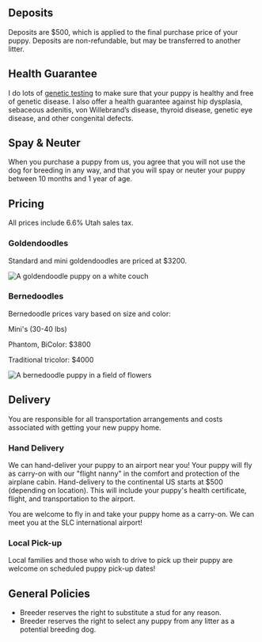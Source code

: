 ## Deposits

Deposits are $500, which is applied to the final purchase price of your puppy. Deposits are non-refundable, but may be transferred to another litter.

## Health Guarantee

I do lots of [genetic testing](/meet-the-dogs/genetic-testing) to make sure that your puppy is healthy and free of genetic disease. I also offer a health guarantee against hip dysplasia, sebaceous  adenitis, von Willebrand’s disease, thyroid disease, genetic eye disease, and other congenital defects.

## Spay & Neuter

When you purchase a puppy from us, you agree that you will not use the dog for breeding in any way, and that you will spay or neuter your puppy between 10 months and 1 year of age.

## Pricing

All prices include 6.6% Utah sales tax.

### Goldendoodles

Standard and mini goldendoodles are priced at $3200.

![A goldendoodle puppy on a white couch](/img/goldendoodlepuppy.jpg)

### Bernedoodles

Bernedoodle prices vary based on size and color:

Mini's (30-40 lbs)

Phantom, BiColor: $3800

Traditional tricolor: $4000

![A bernedoodle puppy in a field of flowers](/img/puppy-flowers.jpg)

## Delivery

You are responsible for all transportation arrangements and costs associated with getting your new puppy home.

### Hand Delivery

We can hand-deliver your puppy to an airport near you! Your puppy will fly as carry-on with our "flight nanny" in the comfort and protection of the airplane cabin. Hand-delivery to the continental US starts at $500 (depending on location). This will include your puppy's health certificate, flight, and transportation to the airport. 

You are welcome to fly in and take your puppy home as a carry-on. We can meet you at the SLC international airport!

### Local Pick-up

Local families and those who wish to drive to pick up their puppy are welcome on scheduled puppy pick-up dates!

## General Policies

* Breeder reserves the right to substitute a stud for any reason.
* Breeder reserves the right to select any puppy from any litter as a potential breeding dog.